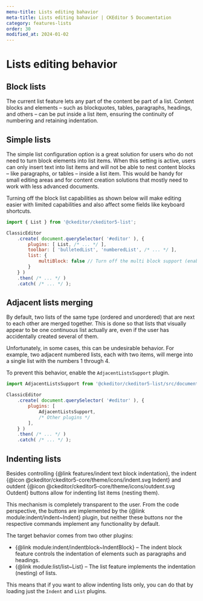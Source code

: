 ```yaml
---
menu-title: Lists editing bahavior
meta-title: Lists editing bahavior | CKEditor 5 Documentation
category: features-lists
order: 30
modified_at: 2024-01-02
---
```


# Lists editing behavior

## Block lists

The current list feature lets any part of the content be part of a list. Content blocks and elements – such as blockquotes, tables, paragraphs, headings, and others – can be put inside a list item, ensuring the continuity of numbering and retaining indentation.

## Simple lists

The simple list configuration option is a great solution for users who do not need to turn block elements into list items. When this setting is active, users can only insert text into list items and will not be able to nest content blocks &ndash; like paragraphs,  or tables &ndash; inside a list item. This would be handy for small editing areas and for content creation solutions that mostly need to work with less advanced documents.

Turning off the block list capabilities as shown below will make editing easier with limited capabilities and also affect some fields like keyboard shortcuts.

```js
import { List } from '@ckeditor/ckeditor5-list';

ClassicEditor
	.create( document.querySelector( '#editor' ), {
		plugins: [ List, /* ... */ ],
		toolbar: [ 'bulletedList', 'numberedList', /* ... */ ],
		list: {
		    multiBlock: false // Turn off the multi block support (enabled by default).
		}
	} )
	.then( /* ... */ )
	.catch( /* ... */ );
```

## Adjacent lists merging

By default, two lists of the same type (ordered and unordered) that are next to each other are merged together. This is done so that lists that visually appear to be one continuous list actually are, even if the user has accidentally created several of them.

Unfortunately, in some cases, this can be undesirable behavior. For example, two adjacent numbered lists, each with two items, will merge into a single list with the numbers 1 through 4.

To prevent this behavior, enable the `AdjacentListsSupport` plugin.

```js
import AdjacentListsSupport from '@ckeditor/ckeditor5-list/src/documentlist/adjacentlistssupport.js';

ClassicEditor
	.create( document.querySelector( '#editor' ), {
		plugins: [
			AdjacentListsSupport,
			/* Other plugins */
		],
	} )
	.then( /* ... */ )
	.catch( /* ... */ );
```

## Indenting lists

Besides controlling {@link features/indent text block indentation}, the indent {@icon @ckeditor/ckeditor5-core/theme/icons/indent.svg Indent} and outdent {@icon @ckeditor/ckeditor5-core/theme/icons/outdent.svg Outdent} buttons allow for indenting list items (nesting them).

This mechanism is completely transparent to the user. From the code perspective, the buttons are implemented by the {@link module:indent/indent~Indent} plugin, but neither these buttons nor the respective commands implement any functionality by default.

The target behavior comes from two other plugins:

* {@link module:indent/indentblock~IndentBlock} &ndash; The indent block feature controls the indentation of elements such as paragraphs and headings.
* {@link module:list/list~List} &ndash; The list feature implements the indentation (nesting) of lists.

This means that if you want to allow indenting lists only, you can do that by loading just the `Indent` and `List` plugins.<!-- If you want the full behavior, you need to load all 3 plugins (`Indent`, `IndentBlock`, and `List`). -->
